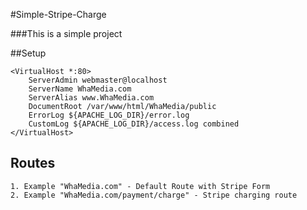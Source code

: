 #Simple-Stripe-Charge

###This is a simple project

##Setup

    <VirtualHost *:80>
        ServerAdmin webmaster@localhost
        ServerName WhaMedia.com
        ServerAlias www.WhaMedia.com
        DocumentRoot /var/www/html/WhaMedia/public
        ErrorLog ${APACHE_LOG_DIR}/error.log
        CustomLog ${APACHE_LOG_DIR}/access.log combined
    </VirtualHost>


## Routes

    1. Example "WhaMedia.com" - Default Route with Stripe Form
    2. Example "WhaMedia.com/payment/charge" - Stripe charging route